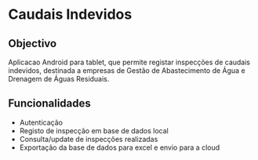 
Caudais Indevidos
=================
## Objectivo
Aplicacao Android para tablet, que permite registar inspecções de caudais indevidos, destinada a empresas de Gestão de Abastecimento de Água e Drenagem de Águas Residuais.


## Funcionalidades

* Autenticação
* Registo de inspecção em base de dados local
* Consulta/update de inspecções realizadas
* Exportação da base de dados para excel  e envio para a cloud





